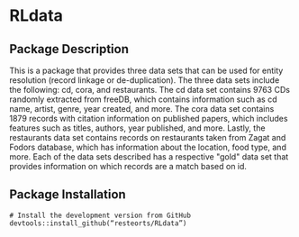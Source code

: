 # RLdata

## Package Description

This is a package that provides three data sets that can be used for entity resolution (record linkage or de-duplication). The three data sets include the following: cd, cora, and restaurants. The cd data set contains 9763 CDs randomly extracted from freeDB, which contains information such as cd name, artist, genre, year created, and more. The cora data set contains 1879 records with citation information on published papers, which includes features such as titles, authors, year published, and more. Lastly, the restaurants data set contains records on restaurants taken from Zagat and Fodors database, which has information about the location, food type, and more. Each of the data sets described has a respective "gold" data set that provides information on which records are a match based on id. 

## Package Installation

```{r}
# Install the development version from GitHub
devtools::install_github(“resteorts/RLdata”)
```

